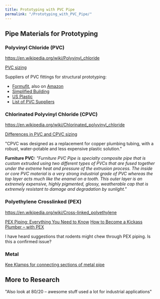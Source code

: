 ```yaml
---
title: Prototyping with PVC Pipe
permalink: "/Prototyping_with_PVC_Pipe/"
---
```


Pipe Materials for Prototyping
------------------------------

### Polyvinyl Chloride (PVC)

<https://en.wikipedia.org/wiki/Polyvinyl_chloride>

[PVC sizing](http://www.formufit.com/pvc-101-important-info-about-pvc-sizes/)

Suppliers of PVC fittings for structural prototyping:

-   [Formufit](http://www.formufit.com/1-2-in-pvc-products/), also on [Amazon](http://www.amazon.com/FORMUFIT/b/ref=bl_dp_s_web_5439187011?ie=UTF8&node=5439187011&field-lbr_brands_browse-bin=FORMUFIT)
-   [Simplified Building](http://www.simplifiedbuilding.com/store/pvc/pvc-fittings.html)
-   [US Plastic](http://www.usplastic.com/catalog/default.aspx?catid=555&parentcatid=690)
-   [List of PVC Suppliers](http://www.pvcplans.com/pvc-suppliers.htm)

### Chlorinated Polyvinyl Chloride (CPVC)

<https://en.wikipedia.org/wiki/Chlorinated_polyvinyl_chloride>

[Differences in PVC and CPVC sizing](http://www.formufit.com/cpvc/)

"CPVC was designed as a replacement for copper plumbing tubing, with a robust, water-potable and less expensive plastic solution."

**Furniture PVC:** *"Furniture PVC Pipe is specialty composite pipe that is custom extruded using two different types of PVCs that are fused together under the extreme heat and pressure of the extrusion process. The inside or core PVC material is a very strong industrial grade of PVC whereas the top layer acts much like the enamel on a tooth. This outer layer is an extremely expensive, highly pigmented, glossy, weatherable cap that is extremely resistant to damage and degradation by sunlight."*

### Polyethylene Crosslinked (PEX)

<https://en.wikipedia.org/wiki/Cross-linked_polyethylene>

[PEX Piping: Everything You Need to Know](http://www.familyhandyman.com/plumbing/pex-piping-everything-you-need-to-know/view-all) [How to Become a Kickass Plumber – with PEX](http://www.mrmoneymustache.com/2011/11/23/how-to-become-a-kickass-plumber-with-pex/)

I have heard suggestions that rodents might chew through PEX piping. Is this a confirmed issue?

### Metal

[Kee Klamps for connecting sections of metal pipe](http://www.simplifiedbuilding.com/store/components.html)

More to Research
----------------

"Also look at 80/20 – awesome stuff used a lot for industrial applications"